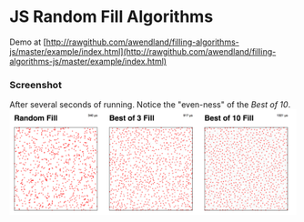 # JS Random Fill Algorithms

Demo at [http://rawgithub.com/awendland/filling-algorithms-js/master/example/index.html](http://rawgithub.com/awendland/filling-algorithms-js/master/example/index.html)

### Screenshot
After several seconds of running. Notice the "even-ness" of the *Best of 10*.
<img src="screenshot.png"></img>